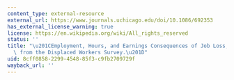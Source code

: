 ```yaml
---
content_type: external-resource
external_url: https://www.journals.uchicago.edu/doi/10.1086/692353
has_external_license_warning: true
license: https://en.wikipedia.org/wiki/All_rights_reserved
status: ''
title: "\u201CEmployment, Hours, and Earnings Consequences of Job Loss; US Evidence\
  \ from the Displaced Workers Survey.\u201D"
uid: 8cff0858-2299-4548-85f3-c9fb2709729f
wayback_url: ''
---
```

